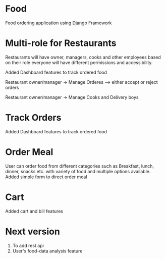 # Food
Food ordering application using Django Framework

# Multi-role for Restaurants  
Restaurants will have owner, managers, cooks and other employees
based on their role everyone will have different permissions and accessibility.

Added Dashboard features to track ordered food

Restaurant owner/manager -> Manage Orderes --> either accept or reject orders 

Restaurant owner/manager -> Manage Cooks and Delivery boys

# Track Orders
Added Dashboard features to track ordered food

# Order Meal
User can order food from different categories such as Breakfast, lunch, dinner, snacks etc. with variety of food and multiple options available.
Added simple form to direct order meal

# Cart 
Added cart and bill features

# Next version
1) To add rest api 
2) User's food-data analysis feature
